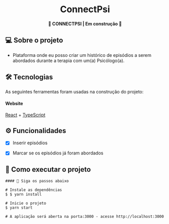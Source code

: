 </p>
<h1 align="center">
   ConnectPsi
</h1>

<h4 align="center"> 
	🚧  CONNECTPSI | Em construção 🚧
</h4>


</p>

## 💻 Sobre o projeto

 - Plataforma onde eu posso criar um histórico de episódios a serem abordados durante a terapia com um(a) Psicólogo(a).


## 🛠 Tecnologias

As seguintes ferramentas foram usadas na construção do projeto:

#### **Website** 
 [React](https://reactjs.org/)  +  [TypeScript](https://www.typescriptlang.org/)
 
 ## ⚙️ Funcionalidades

- [x] Inserir episódios
- [x] Marcar se os episódios já foram abordados

  
## 🚀 Como executar o projeto


```
#### 🧭 Siga os passos abaixo

# Instale as dependências
$ $ yarn install

# Inicie o projeto
$ yarn start

# A aplicação será aberta na porta:3000 - acesse http://localhost:3000

```
